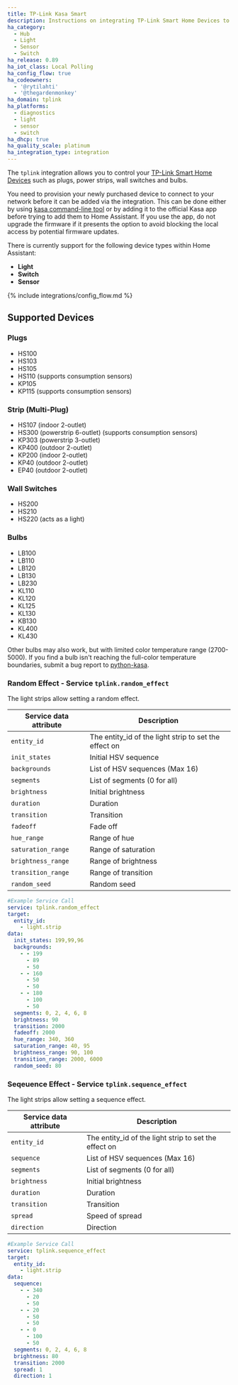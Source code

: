 ```yaml
---
title: TP-Link Kasa Smart
description: Instructions on integrating TP-Link Smart Home Devices to Home Assistant.
ha_category:
  - Hub
  - Light
  - Sensor
  - Switch
ha_release: 0.89
ha_iot_class: Local Polling
ha_config_flow: true
ha_codeowners:
  - '@rytilahti'
  - '@thegardenmonkey'
ha_domain: tplink
ha_platforms:
  - diagnostics
  - light
  - sensor
  - switch
ha_dhcp: true
ha_quality_scale: platinum
ha_integration_type: integration
---
```


The `tplink` integration allows you to control your [TP-Link Smart Home Devices](https://www.tp-link.com/kasa-smart/) such as plugs, power strips, wall switches and bulbs.

You need to provision your newly purchased device to connect to your network before it can be added via the integration. This can be done either by using [kasa command-line tool](https://python-kasa.readthedocs.io/en/latest/cli.html#provisioning) or by adding it to the official Kasa app before trying to add them to Home Assistant. If you use the app, do not upgrade the firmware if it presents the option to avoid blocking the local access by potential firmware updates.

There is currently support for the following device types within Home Assistant:

- **Light**
- **Switch**
- **Sensor**

{% include integrations/config_flow.md %}

## Supported Devices
### Plugs

- HS100
- HS103
- HS105
- HS110 (supports consumption sensors)
- KP105
- KP115 (supports consumption sensors)

### Strip (Multi-Plug)

- HS107 (indoor 2-outlet)
- HS300 (powerstrip 6-outlet) (supports consumption sensors)
- KP303 (powerstrip 3-outlet)
- KP400 (outdoor 2-outlet)
- KP200 (indoor 2-outlet)
- KP40 (outdoor 2-outlet)
- EP40 (outdoor 2-outlet)

### Wall Switches

- HS200
- HS210
- HS220 (acts as a light)

### Bulbs

- LB100
- LB110
- LB120
- LB130
- LB230
- KL110
- KL120
- KL125
- KL130
- KB130
- KL400
- KL430

Other bulbs may also work, but with limited color temperature range (2700-5000). If you find a bulb isn't reaching the full-color temperature boundaries, submit a bug report to [python-kasa](https://github.com/python-kasa/python-kasa).

### Random Effect - Service `tplink.random_effect`

The light strips allow setting a random effect.

| Service data attribute | Description |
| ---------------------- | ----------- |
| `entity_id` | The entity_id of the light strip to set the effect on |
| `init_states` | Initial HSV sequence |
| `backgrounds` | List of HSV sequences (Max 16) |
| `segments` | List of segments (0 for all) |
| `brightness` | Initial brightness |
| `duration` | Duration |
| `transition` | Transition |
| `fadeoff` | Fade off |
| `hue_range` | Range of hue |
| `saturation_range` | Range of saturation |
| `brightness_range` | Range of brightness |
| `transition_range` | Range of transition |
| `random_seed` | Random seed |

```yaml
#Example Service Call
service: tplink.random_effect
target:
  entity_id:
    - light.strip
data:
  init_states: 199,99,96
  backgrounds:
    - - 199
      - 89
      - 50
    - - 160
      - 50
      - 50
    - - 180
      - 100
      - 50
  segments: 0, 2, 4, 6, 8
  brightness: 90
  transition: 2000
  fadeoff: 2000
  hue_range: 340, 360
  saturation_range: 40, 95
  brightness_range: 90, 100
  transition_range: 2000, 6000
  random_seed: 80
```

### Seqeuence Effect - Service `tplink.sequence_effect`

The light strips allow setting a sequence effect.

| Service data attribute | Description |
| ---------------------- | ----------- |
| `entity_id` | The entity_id of the light strip to set the effect on |
| `sequence` | List of HSV sequences (Max 16) |
| `segments` | List of segments (0 for all) |
| `brightness` | Initial brightness |
| `duration` | Duration |
| `transition` | Transition |
| `spread` | Speed of spread |
| `direction` | Direction |

```yaml
#Example Service Call
service: tplink.sequence_effect
target:
  entity_id:
    - light.strip
data:
  sequence:
    - - 340
      - 20
      - 50
    - - 20
      - 50
      - 50
    - - 0
      - 100
      - 50
  segments: 0, 2, 4, 6, 8
  brightness: 80
  transition: 2000
  spread: 1
  direction: 1
```
